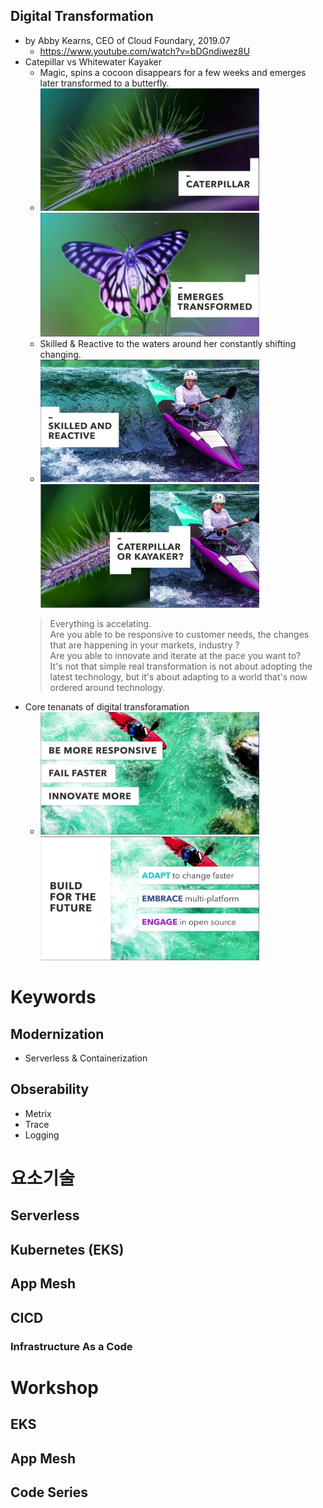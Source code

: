 ## Digital Transformation
- by Abby Kearns, CEO of Cloud Foundary, 2019.07
  - https://www.youtube.com/watch?v=bDGndiwez8U
- Catepillar vs Whitewater Kayaker
  - Magic, spins a cocoon disappears for a few weeks and emerges later transformed to a butterfly.
  - <img src="./images/image-001.jpg" width="350"><img src="./images/image-002.jpg" width="350">
  - Skilled & Reactive to the waters around her constantly shifting changing.
  - <img src="./images/image-003.jpg" width="350"><img src="./images/image-004.jpg" width="350">
  > Everything is accelating.  
  > Are you able to be responsive to customer needs, the changes that are happening in your markets, industry ?  
  > Are you able to innovate and iterate at the pace you want to?  
  > It's not that simple real transformation is not about adopting the latest technology, but it's about adapting to a world that's now ordered around technology.
- Core tenanats of digital transforamation
  - <img src="./images/image-005.jpg" width="350"><img src="./images/image-006.jpg" width="350">
    

# Keywords
## Modernization 
 - Serverless & Containerization 

## Obserability
 - Metrix
 - Trace
 - Logging


# 요소기술
## Serverless
## Kubernetes (EKS)
## App Mesh
## CICD
### Infrastructure As a Code


# Workshop
## EKS
## App Mesh
## Code Series